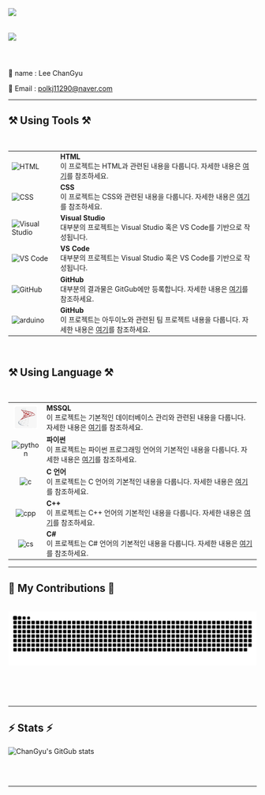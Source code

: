 <img align="left" src="https://visitor-badge.laobi.icu/badge?page_id=c9yu.c9yu" />

<h1>
    <img src="https://capsule-render.vercel.app/api?type=cylinder&color=314259&height=170&section=header&text=Hi%20There!%20%20I'm%20ChanGyu&fontSize=19&fontColor=FFFFFF" />
</h1>

<br/>

<div align="left">
 
 🔭 name : Lee ChanGyu
 
 🌱 Email : polkj11290@naver.com

 <hr/>
 
<h2 align="left">⚒️ Using Tools ⚒️</h2>
<br/>
<table>
  <tr>
    <td align="center">
        <div align="left">
          <img src="https://skillicons.dev/icons?i=html" alt="HTML">
        </div>
    </td>
    <td>
      <b>HTML</b><br>
      이 프로젝트는 HTML과 관련된 내용을 다룹니다. 자세한 내용은 <a href="https://github.com/c9yu/basic-aspnet-2024">여기</a>를 참조하세요.
    </td>
  </tr>
  <tr>
    <td align="center">
        <div align="left">
          <img src="https://skillicons.dev/icons?i=css" alt="CSS">
        </div>
    </td>
    <td>
      <b>CSS</b><br>
      이 프로젝트는 CSS와 관련된 내용을 다룹니다. 자세한 내용은 <a href="https://github.com/c9yu/basic-python-2024">여기</a>를 참조하세요.
    </td>
  </tr>
  <tr>
    <td align="center">
        <div align="left">
          <img src="https://skillicons.dev/icons?i=visualstudio" alt="Visual Studio">
        </div>
    </td>
    <td>
      <b>Visual Studio</b><br>
      대부분의 프로젝트는 Visual Studio 혹은 VS Code를 기반으로 작성됩니다.
    </td>
  </tr>
  <tr>
    <td align="center">
        <div align="left">
          <img src="https://skillicons.dev/icons?i=vscode" alt="VS Code">
        </div>
    </td>
    <td>
      <b>VS Code</b><br>
      대부분의 프로젝트는 Visual Studio 혹은 VS Code를 기반으로 작성됩니다.
    </td>
  </tr>
  <tr>
    <td align="center">
        <div align="left">
          <img src="https://skillicons.dev/icons?i=github" alt="GitHub">
        </div>
    </td>
    <td>
      <b>GitHub</b><br>
      대부분의 결과물은 GitGub에만 등록합니다. 자세한 내용은 <a href="https://github.com/c9yu?tab=repositories">여기</a>를 참조하세요.
    </td>
  </tr>
    <tr>
    <td align="center">
        <div align="left">
          <img src="https://skillicons.dev/icons?i=arduino" alt="arduino">
        </div>
    </td>
    <td>
      <b>GitHub</b><br>
      이 프로젝트는 아두이노와 관련된 팀 프로젝트 내용을 다룹니다. 자세한 내용은 <a href="https://github.com/c9yu/Smart-Factory">여기</a>를 참조하세요.
    </td>
  </tr>
</table>


<br/>

<h2 align="left">⚒️ Using Language ⚒️</h2>
<br/>
<table>
  <tr>
    <td align="center">
        <img src="https://raw.githubusercontent.com/c9yu/basic-database-2024/main/imamges/db012.png" width="48" height="48" alt="MSSQL">
    </td>
    <td>
      <b>MSSQL</b><br>
      이 프로젝트는 기본적인 데이터베이스 관리와 관련된 내용을 다룹니다. 자세한 내용은 <a href="https://github.com/c9yu/basic-database-2024">여기</a>를 참조하세요.
    </td>
  </tr>
  <tr>
    <td align="center">
        <img src="https://skillicons.dev/icons?i=python" alt="python">
    </td>
    <td>
      <b>파이썬</b><br>
      이 프로젝트는 파이썬 프로그래밍 언어의 기본적인 내용을 다룹니다. 자세한 내용은 <a href="https://github.com/c9yu/basic-python-2024">여기</a>를 참조하세요.
    </td>
  </tr>
  <tr>
    <td align="center">
        <img src="https://skillicons.dev/icons?i=c" alt="c">
    </td>
    <td>
      <b>C 언어</b><br>
      이 프로젝트는 C 언어의 기본적인 내용을 다룹니다. 자세한 내용은 <a href="https://github.com/c9yu/basic-TCP-IP-2024/tree/main/rpi">여기</a>를 참조하세요.
    </td>
  </tr>
  <tr>
    <td align="center">
        <img src="https://skillicons.dev/icons?i=cpp" alt="cpp">
    </td>
    <td>
      <b>C++</b><br>
      이 프로젝트는 C++ 언어의 기본적인 내용을 다룹니다. 자세한 내용은 <a href="https://github.com/c9yu/basic-cpp-2024">여기</a>를 참조하세요.
    </td>
  </tr>
  <tr>
    <td align="center">
        <img src="https://skillicons.dev/icons?i=cs" alt="cs">
    </td>
    <td>
      <b>C#</b><br>
      이 프로젝트는 C# 언어의 기본적인 내용을 다룹니다. 자세한 내용은 <a href="https://github.com/c9yu/basic-csharp-2024">여기</a>를 참조하세요.
    </td>
  </tr>
</table>

<hr/>

<div align="left">
  <h2>🐍 My Contributions 🐍</h2>
  <br>
  <img src="https://raw.githubusercontent.com/Platane/snk/output/github-contribution-grid-snake.svg" />
  
  <br/><br/><br/>
</div>

<hr/>

<h2 align="left">⚡ Stats ⚡</h2>

![ChanGyu's GitGub stats](https://github-readme-stats.vercel.app/api?username=c9yu&show_icons=true&theme=transparent)

<br/><br/>

<hr/>

<br/>
